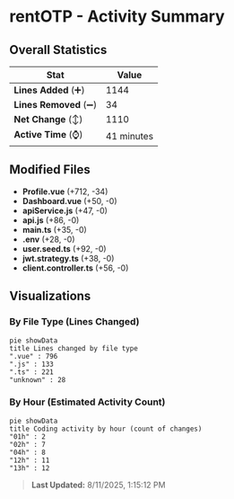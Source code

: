 # rentOTP - Activity Summary 

## Overall Statistics

| Stat                   | Value                                                             |
| ---------------------- | ----------------------------------------------------------------- |
| **Lines Added** (➕)   | 1144                                          |
| **Lines Removed** (➖) | 34                                        |
| **Net Change** (↕)    | 1110                |
| **Active Time** (⌚)   | 41 minutes |


## Modified Files
- **Profile.vue** (+712, -34)
- **Dashboard.vue** (+50, -0)
- **apiService.js** (+47, -0)
- **api.js** (+86, -0)
- **main.ts** (+35, -0)
- **.env** (+28, -0)
- **user.seed.ts** (+92, -0)
- **jwt.strategy.ts** (+38, -0)
- **client.controller.ts** (+56, -0)

## Visualizations

### By File Type (Lines Changed)

```mermaid
pie showData
title Lines changed by file type
".vue" : 796
".js" : 133
".ts" : 221
"unknown" : 28
```

### By Hour (Estimated Activity Count)

```mermaid
pie showData
title Coding activity by hour (count of changes)
"01h" : 2
"02h" : 7
"04h" : 8
"12h" : 11
"13h" : 12
```


> **Last Updated:** 8/11/2025, 1:15:12 PM
